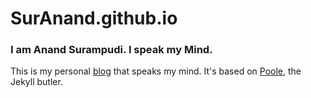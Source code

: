 # SurAnand.github.io

### I am Anand Surampudi. I speak my Mind.

This is my personal [blog](http://suranand.github.io) that speaks my mind. It's based on [Poole](http://getpoole.com), the Jekyll butler.

